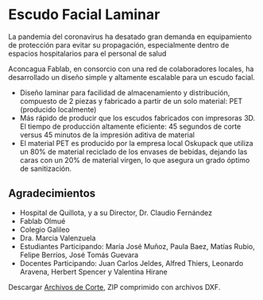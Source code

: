 # Escudo Facial Laminar

La pandemia del coronavirus ha desatado gran demanda en equipamiento de protección para evitar su propagación, especialmente dentro de espacios hospitalarios para el personal de salud

Aconcagua Fablab, en consorcio con una red de colaboradores locales, ha desarrollado un diseño simple y altamente escalable para un escudo facial.

- Diseño laminar para facilidad de almacenamiento y distribución, compuesto de 2 piezas y fabricado a partir de un solo material: PET (producido localmente)
- Más rápido de producir que los escudos fabricados con impresoras 3D. El tiempo de producción altamente eficiente: 45 segundos de corte versus 45 minutos de la impresión aditiva de material
- El material PET es producido por la empresa local Oskupack que utiliza un 80% de material reciclado de los envases de bebidas, dejando las caras con un 20% de material virgen, lo que asegura un grado óptimo de sanitización.


## Agradecimientos

- Hospital de Quillota, y a su Director, Dr. Claudio Fernández
- Fablab Olmué
- Colegio Galileo
- Dra. Marcia Valenzuela
- Estudiantes Participando: María José Muñoz, Paula Baez, Matías Rubio, Felipe Berríos, José Tomás Guevara
- Docentes Participando: Juan Carlos Jeldes, Alfred Thiers, Leonardo Aravena, Herbert Spencer y Valentina Hirane

Descargar [Archivos de Corte](src/escudo-facial-DXF.zip), ZIP comprimido con archivos DXF.
